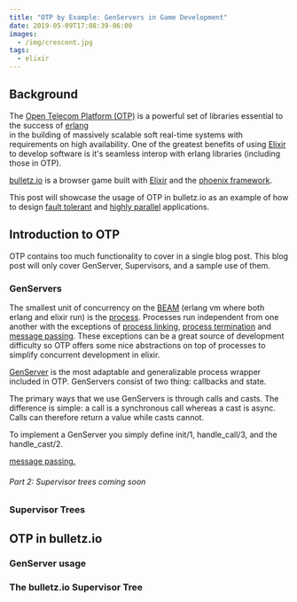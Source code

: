 ```yaml
---
title: "OTP by Example: GenServers in Game Development"
date: 2019-05-09T17:08:39-06:00
images:
  - /img/crescent.jpg
tags:
  - elixir
---
```


## Background

The [Open Telecom Platform (OTP)](https://github.com/erlang/otp) is a powerful
set of libraries essential to the success of [erlang](https://www.erlang.org/)  
in the building of massively scalable soft real-time systems with requirements
on high availability.  One of the greatest benefits of using
[Elixir](https://elixir-lang.org/) to develop software is it's seamless interop
with erlang libraries (including those in OTP).

[bulletz.io](https://bulletz.io) is a browser game built with
[Elixir](https://elixir-lang.org/) and the
[phoenix framework](https://phoenixframework.org/).

This post will showcase the usage of OTP in bulletz.io as an example of how to
design
[fault tolerant](https://en.wikipedia.org/wiki/Fault_tolerance) and
[highly parallel](https://culttt.com/2016/07/27/understanding-concurrency-parallelism-elixir/)
applications.

## Introduction to OTP
OTP contains too much functionality to cover in a single blog post.  This blog
post will only cover GenServer, Supervisors, and a sample use of them.
### GenServers
The smallest unit of concurrency on the
[BEAM](http://erlang.org/faq/implementations.html) (erlang vm where both erlang
and elixir run) is the
[process](http://erlang.org/doc/reference_manual/processes.html).  Processes run
independent from one another with the exceptions of
[process linking](http://erlang.org/doc/reference_manual/processes.html#links), [process termination](http://erlang.org/doc/reference_manual/processes.html#process-termination) and [message passing](http://erlang.org/doc/reference_manual/processes.html#message-sending).  These exceptions can be a
great source of development difficulty so OTP offers some nice abstractions on
top of processes to simplify concurrent development in elixir.

[GenServer](https://hexdocs.pm/elixir/GenServer.html) is the most adaptable and
generalizable process wrapper included in OTP.  GenServers consist of two thing: callbacks and state.

The primary ways that we use GenServers is through calls and casts.
The difference is simple: a call is a synchronous call whereas a cast is async.  Calls can therefore return a value while casts cannot.

To implement a GenServer you simply define init/1, handle_call/3, and the handle_cast/2.



[message passing.](http://erlang.org/doc/reference_manual/processes.html#message-sending)


###### Part 2: Supervisor trees coming soon

### Supervisor Trees

## OTP in bulletz.io
### GenServer usage
### The bulletz.io Supervisor Tree
